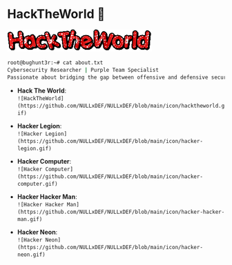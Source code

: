 # HackTheWorld 🚀

![HackTheWorld](https://github.com/NULLxDEF/NULLxDEF/blob/main/icon/hacktheworld.gif)

```bash
root@bughunt3r:~# cat about.txt
Cybersecurity Researcher | Purple Team Specialist
Passionate about bridging the gap between offensive and defensive security.
```
- **Hack The World**:  
  `![HackTheWorld](https://github.com/NULLxDEF/NULLxDEF/blob/main/icon/hacktheworld.gif)`

- **Hacker Legion**:  
  `![Hacker Legion](https://github.com/NULLxDEF/NULLxDEF/blob/main/icon/hacker-legion.gif)`

- **Hacker Computer**:  
  `![Hacker Computer](https://github.com/NULLxDEF/NULLxDEF/blob/main/icon/hacker-computer.gif)`

- **Hacker Hacker Man**:  
  `![Hacker Hacker Man](https://github.com/NULLxDEF/NULLxDEF/blob/main/icon/hacker-hacker-man.gif)`

- **Hacker Neon**:  
  `![Hacker Neon](https://github.com/NULLxDEF/NULLxDEF/blob/main/icon/hacker-neon.gif)`

